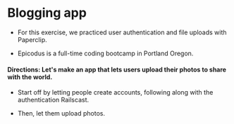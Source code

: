 # Blogging app

- For this exercise, we practiced user authentication and file uploads with Paperclip.

- Epicodus is a full-time coding bootcamp in Portland Oregon.

#### Directions: Let's make an app that lets users upload their photos to share with the world.

- Start off by letting people create accounts, following along with the authentication Railscast.

- Then, let them upload photos.


